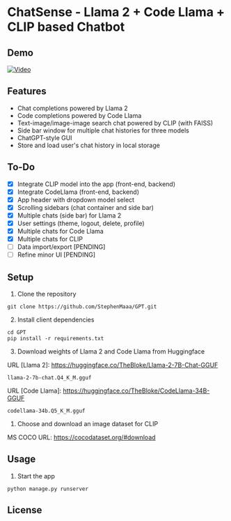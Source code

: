 # ChatSense - Llama 2 + Code Llama + CLIP based Chatbot 

## Demo 
[![Video](thumbnail_url)](https://drive.google.com/file/d/1CrQVNktzy4yuc5fa-oJOpXrx1XphgZ1t/view?usp=sharing/preview)

## Features

- Chat completions powered by Llama 2 
- Code completions powered by Code Llama 
- Text-image/image-image search chat powered by CLIP (with FAISS) 
- Side bar window for multiple chat histories for three models 
- ChatGPT-style GUI 
- Store and load user's chat history in local storage 
 
## To-Do

- [X] Integrate CLIP model into the app (front-end, backend) 
- [X] Integrate CodeLlama (front-end, backend) 
- [X] App header with dropdown model select 
- [X] Scrolling sidebars (chat container and side bar) 
- [X] Multiple chats (side bar) for Llama 2 
- [X] User settings (theme, logout, delete, profile) 
- [X] Multiple chats for Code Llama 
- [X] Multiple chats for CLIP 
- [ ] Data import/export [PENDING] 
- [ ] Refine minor UI [PENDING] 

## Setup

1. Clone the repository

```
git clone https://github.com/StephenMaaa/GPT.git
```

2. Install client dependencies

```
cd GPT
pip install -r requirements.txt
```

3. Download weights of Llama 2 and Code Llama from Huggingface 

URL [Llama 2]: https://huggingface.co/TheBloke/Llama-2-7B-Chat-GGUF 

```
llama-2-7b-chat.Q4_K_M.gguf 
```

URL [Code Llama]: https://huggingface.co/TheBloke/CodeLlama-34B-GGUF 

```
codellama-34b.Q5_K_M.gguf 
```

1. Choose and download an image dataset for CLIP 

MS COCO URL: https://cocodataset.org/#download 

## Usage
1. Start the app 
```
python manage.py runserver
```

## License